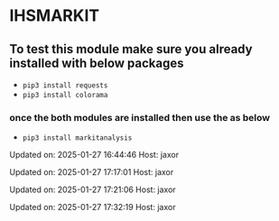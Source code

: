 # IHSMARKIT
## To test this module make sure you already installed with below packages
- ```pip3 install requests```
- ```pip3 install colorama```

### once the both modules are installed then use the as below
- ```pip3 install markitanalysis```


Updated on: 2025-01-27 16:44:46
Host: jaxor

Updated on: 2025-01-27 17:17:01
Host: jaxor

Updated on: 2025-01-27 17:21:06
Host: jaxor

Updated on: 2025-01-27 17:32:19
Host: jaxor